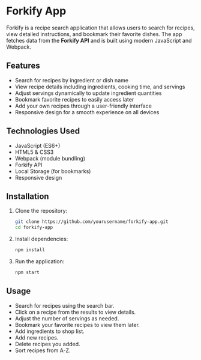# Forkify App

Forkify is a recipe search application that allows users to search for recipes, view detailed instructions, and bookmark their favorite dishes. The app fetches data from the **Forkify API** and is built using modern JavaScript and Webpack.

## Features

- Search for recipes by ingredient or dish name
- View recipe details including ingredients, cooking time, and servings
- Adjust servings dynamically to update ingredient quantities
- Bookmark favorite recipes to easily access later
- Add your own recipes through a user-friendly interface
- Responsive design for a smooth experience on all devices

## Technologies Used

- JavaScript (ES6+)
- HTML5 & CSS3
- Webpack (module bundling)
- Forkify API
- Local Storage (for bookmarks)
- Responsive design

## Installation

1. Clone the repository:
   ```bash
   git clone https://github.com/yourusername/forkify-app.git
   cd forkify-app
   ```

2. Install dependencies:
   ```bash
   npm install
   ```

3. Run the application:
   ```bash
   npm start
   ```

## Usage

- Search for recipes using the search bar.
- Click on a recipe from the results to view details.
- Adjust the number of servings as needed.
- Bookmark your favorite recipes to view them later.
- Add ingredients to shop list.
- Add new recipes.
- Delete recipes you added.
- Sort recipes from A-Z.



